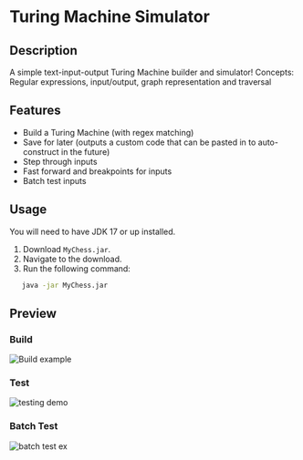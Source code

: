 # Turing Machine Simulator

## Description
A simple text-input-output Turing Machine builder and simulator!
Concepts: Regular expressions, input/output, graph representation and traversal

## Features
- Build a Turing Machine (with regex matching)
- Save for later (outputs a custom code that can be pasted in to auto-construct in the future)
- Step through inputs
- Fast forward and breakpoints for inputs
- Batch test inputs

## Usage
You will need to have JDK 17 or up installed.
1. Download `MyChess.jar`.
2. Navigate to the download.
3. Run the following command:
```bash
   java -jar MyChess.jar
```

## Preview
### Build
![Build example](https://github.com/user-attachments/assets/530ff186-cfb2-4c8a-a717-ec7dbb481815)
### Test
![testing demo](https://github.com/user-attachments/assets/1de9231d-8a72-4908-a46c-408acbf5d0c8)
### Batch Test
![batch test ex](https://github.com/user-attachments/assets/224cc4be-afbd-4d1e-81f0-816ab70171ec)
